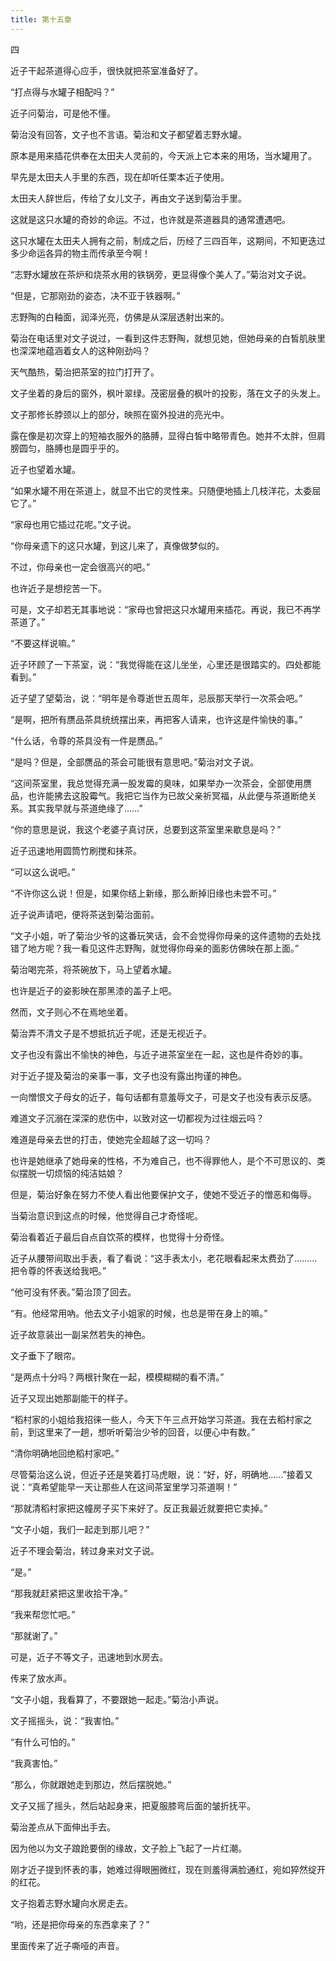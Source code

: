 ```yaml
---
title: 第十五章
---
```


四

近子干起茶道得心应手，很快就把茶室准备好了。

“打点得与水罐子相配吗？”

近子问菊治，可是他不懂。

菊治没有回答，文子也不言语。菊治和文子都望着志野水罐。

原本是用来插花供奉在太田夫人灵前的，今天派上它本来的用场，当水罐用了。

早先是太田夫人手里的东西，现在却听任栗本近子使用。

太田夫人辞世后，传给了女儿文子，再由文子送到菊治手里。

这就是这只水罐的奇妙的命运。不过，也许就是茶道器具的通常遭遇吧。

这只水罐在太田夫人拥有之前，制成之后，历经了三四百年，这期间，不知更迭过多少命运各异的物主而传承至今啊！

“志野水罐放在茶炉和烧茶水用的铁锅旁，更显得像个美人了。”菊治对文子说。

“但是，它那刚劲的姿态，决不亚于铁器啊。”

志野陶的白釉面，润泽光亮，仿佛是从深层透射出来的。

菊治在电话里对文子说过，一看到这件志野陶，就想见她，但她母亲的白皙肌肤里也深深地蕴涵着女人的这种刚劲吗？

天气酷热，菊治把茶室的拉门打开了。

文子坐着的身后的窗外，枫叶翠绿。茂密层叠的枫叶的投影，落在文子的头发上。

文子那修长脖颈以上的部分，映照在窗外投进的亮光中。

露在像是初次穿上的短袖衣服外的胳膊，显得白皙中略带青色。她并不太胖，但肩膀圆匀，胳膊也是圆乎乎的。

近子也望着水罐。

“如果水罐不用在茶道上，就显不出它的灵性来。只随便地插上几枝洋花，太委屈它了。”

“家母也用它插过花呢。”文子说。

“你母亲遗下的这只水罐，到这儿来了，真像做梦似的。

不过，你母亲也一定会很高兴的吧。”

也许近子是想挖苦一下。

可是，文子却若无其事地说：“家母也曾把这只水罐用来插花。再说，我已不再学茶道了。”

“不要这样说嘛。”

近子环顾了一下茶室，说：“我觉得能在这儿坐坐，心里还是很踏实的。四处都能看到。”

近子望了望菊治，说：“明年是令尊逝世五周年，忌辰那天举行一次茶会吧。”

“是啊，把所有赝品茶具统统摆出来，再把客人请来，也许这是件愉快的事。”

“什么话，令尊的茶具没有一件是赝品。”

“是吗？但是，全部赝品的茶会可能很有意思吧。”菊治对文子说。

“这间茶室里，我总觉得充满一股发霉的臭味，如果举办一次茶会，全部使用赝品，也许能拂去这股霉气。我把它当作为已故父亲祈冥福，从此便与茶道断绝关系。其实我早就与茶道绝缘了……”

“你的意思是说，我这个老婆子真讨厌，总要到这茶室里来歇息是吗？”

近子迅速地用圆筒竹刷搅和抹茶。

“可以这么说吧。”

“不许你这么说！但是，如果你结上新缘，那么断掉旧缘也未尝不可。”

近子说声请吧，便将茶送到菊治面前。

“文子小姐，听了菊治少爷的这番玩笑话，会不会觉得你母亲的这件遗物的去处找错了地方呢？我一看见这件志野陶，就觉得你母亲的面影仿佛映在那上面。”

菊治喝完茶，将茶碗放下，马上望着水罐。

也许是近子的姿影映在那黑漆的盖子上吧。

然而，文子则心不在焉地坐着。

菊治弄不清文子是不想抵抗近子呢，还是无视近子。

文子也没有露出不愉快的神色，与近子进茶室坐在一起，这也是件奇妙的事。

对于近子提及菊治的亲事一事，文子也没有露出拘谨的神色。

一向憎恨文子母女的近子，每句话都有意羞辱文子，可是文子也没有表示反感。

难道文子沉溺在深深的悲伤中，以致对这一切都视为过往烟云吗？

难道是母亲去世的打击，使她完全超越了这一切吗？

也许是她继承了她母亲的性格，不为难自己，也不得罪他人，是个不可思议的、类似摆脱一切烦恼的纯洁姑娘？

但是，菊治好象在努力不使人看出他要保护文子，使她不受近子的憎恶和侮辱。

当菊治意识到这点的时候，他觉得自己才奇怪呢。

菊治看着近子最后自点自饮茶的模样，也觉得十分奇怪。

近子从腰带间取出手表，看了看说：“这手表太小，老花眼看起来太费劲了………把令尊的怀表送给我吧。”

“他可没有怀表。”菊治顶了回去。

“有。他经常用吶。他去文子小姐家的时候，也总是带在身上的嘛。”

近子故意装出一副呆然若失的神色。

文子垂下了眼帘。

“是两点十分吗？两根针聚在一起，模模糊糊的看不清。”

近子又现出她那副能干的样子。

“稻村家的小姐给我招徕一些人，今天下午三点开始学习茶道。我在去稻村家之前，到这里来了一趟，想听听菊治少爷的回音，以便心中有数。”

“清你明确地回绝稻村家吧。”

尽管菊治这么说，但近子还是笑着打马虎眼，说：“好，好，明确地……”接着又说：“真希望能早一天让那些人在这间茶室里学习茶道啊！”

“那就清稻村家把这幢房子买下来好了。反正我最近就要把它卖掉。”

“文子小姐，我们一起走到那儿吧？”

近子不理会菊治，转过身来对文子说。

“是。”

“那我就赶紧把这里收拾干净。”

“我来帮您忙吧。”

“那就谢了。”

可是，近子不等文子，迅速地到水房去。

传来了放水声。

“文子小姐，我看算了，不要跟她一起走。”菊治小声说。

文子摇摇头，说：“我害怕。”

“有什么可怕的。”

“我真害怕。”

“那么，你就跟她走到那边，然后摆脱她。”

文子又摇了摇头，然后站起身来，把夏服膝弯后面的皱折抚平。

菊治差点从下面伸出手去。

因为他以为文子踉跄要倒的缘故，文子脸上飞起了一片红潮。

刚才近子提到怀表的事，她难过得眼圈微红，现在则羞得满脸通红，宛如猝然绽开的红花。

文子抱着志野水罐向水房走去。

“哟，还是把你母亲的东西拿来了？”

里面传来了近子嘶哑的声音。